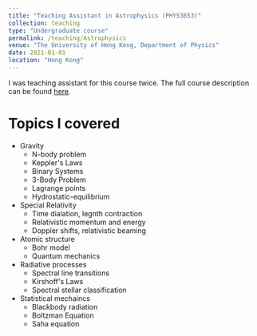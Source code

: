 ```yaml
---
title: "Teaching Assistant in Astrophysics (PHYS3653)"
collection: teaching
type: "Undergraduate course"
permalink: /teaching/Astrophysics
venue: "The University of Hong Kong, Department of Physics"
date: 2021-01-01
location: "Hong Kong"
---
```

I was teaching assistant for this course twice. The full course description can be found <a href="https://webapp.science.hku.hk/sr4/servlet/enquiry?Type=Course&course_code=PHYS3653" target="_blank">here</a>. 


Topics I covered
======
* Gravity
    * N-body problem
    * Keppler's Laws
    * Binary Systems
    * 3-Body Problem
    * Lagrange points
    * Hydrostatic-equilibrium
* Special Relativity
    * Time dialation, legnth contraction
    * Relativistic momentum and energy
    * Doppler shifts, relativistic beaming
*  Atomic structure
    * Bohr model
    * Quantum mechanics
*  Radiative processes 
    * Spectral line transitions
    * Kirshoff's Laws
    * Spectral stellar classification
* Statistical mechaincs
    * Blackbody radiation
    * Boltzman Equation
    * Saha equation 